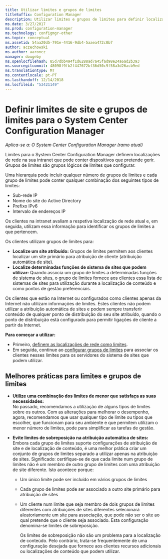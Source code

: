 ```yaml
---
title: Utilizar limites e grupos de limites
titleSuffix: Configuration Manager
description: Utilizar limites e grupos de limites para definir localizações de rede e de sistemas de sites acessível para dispositivos que gere.
ms.date: 3/27/2017
ms.prod: configuration-manager
ms.technology: configmgr-other
ms.topic: conceptual
ms.assetid: 54aa20d5-791e-4416-9db4-5aaea472c0b7
author: aczechowski
ms.author: aaroncz
manager: dougeby
ms.openlocfilehash: 85d7dbb494f1d6288ad7a45fad98e24a6ad2b393
ms.sourcegitcommit: 48098f9fb2f447672bf36d50c9f58a3d26acb9ed
ms.translationtype: MT
ms.contentlocale: pt-PT
ms.lasthandoff: 12/14/2018
ms.locfileid: "53421149"
---
```

# <a name="define-site-boundaries-and-boundary-groups-for-system-center-configuration-manager"></a>Definir limites de site e grupos de limites para o System Center Configuration Manager

*Aplica-se a: O System Center Configuration Manager (ramo atual)*

Limites para o System Center Configuration Manager definem localizações de rede na sua intranet que pode conter dispositivos que pretende gerir. Grupos de limites são grupos lógicos de limites que configurar.

 Uma hierarquia pode incluir qualquer número de grupos de limites e cada grupo de limites pode conter qualquer combinação dos seguintes tipos de limites:  

-   Sub-rede IP  
-   Nome do site do Active Directory  
-   Prefixo IPv6  
-   Intervalo de endereços IP  

Os clientes na intranet avaliam a respetiva localização de rede atual e, em seguida, utilizam essa informação para identificar os grupos de limites a que pertencem.  

 Os clientes utilizam grupos de limites para:  
-   **Localize um site atribuído:** Grupos de limites permitem aos clientes localizar um site primário para atribuição de cliente (atribuição automática de site).  
-   **Localize determinadas funções de sistema de sites que podem utilizar:** Quando associa um grupo de limites a determinadas funções de sistema de sites, o grupo de limites fornece aos clientes essa lista de sistemas de sites para utilização durante a localização de conteúdo e como pontos de gestão preferenciais.  

Os clientes que estão na Internet ou configurados como clientes apenas da Internet não utilizam informações de limites. Estes clientes não podem utilizar a atribuição automática de sites e podem sempre transferir conteúdo de qualquer ponto de distribuição do seu site atribuído, quando o ponto de distribuição está configurado para permitir ligações de cliente a partir da Internet.  

**Para começar a utilizar:**
- Primeiro, [definem as localizações de rede como limites](/sccm/core/servers/deploy/configure/boundaries).
- Em seguida, continue ao [configurar grupos de limites](/sccm/core/servers/deploy/configure/boundary-groups) para associar os clientes nesses limites para os servidores do sistema de sites que podem utilizar.



##  <a name="BKMK_BoundaryBestPractices"></a> Melhores práticas para limites e grupos de limites  

- **Utilize uma combinação dos limites de menor que satisfaça as suas necessidades:**  
  No passado, recomendamos a utilização de alguns tipos de limites sobre os outros. Com as alterações para melhorar o desempenho, agora, recomendamos que usar qualquer tipo de limite ou tipos que escolher, que funcionam para seu ambiente e que permitem utilizam o menor número de limites, pode para simplificar as tarefas de gestão.      

- **Evite limites de sobreposição na atribuição automática de sites:**  
   Embora cada grupo de limites suporte configurações de atribuição de site e de localização de conteúdo, é uma melhor prática criar um conjunto de grupos de limites separado a utilizar apenas na atribuição de sites. Significado: certifique-se de que cada limite num grupo de limites não é um membro de outro grupo de limites com uma atribuição de site diferente. Isto acontece porque:  

  - Um único limite pode ser incluído em vários grupos de limites  

  - Cada grupo de limites pode ser associado a outro site primário para atribuição de sites  

  - Um cliente num limite que seja membro de dois grupos de limites diferentes com atribuições de sites diferentes selecionará aleatoriamente um site para associação, que pode não ser o site ao qual pretende que o cliente seja associado.  Esta configuração denomina-se limites de sobreposição.  

    Os limites de sobreposição não são um problema para a localização de conteúdo. Pelo contrário, trata-se frequentemente de uma configuração desejada que fornece aos clientes recursos adicionais ou localizações de conteúdo que podem utilizar.  
